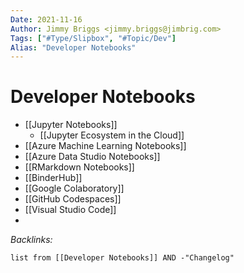 ```yaml
---
Date: 2021-11-16
Author: Jimmy Briggs <jimmy.briggs@jimbrig.com>
Tags: ["#Type/Slipbox", "#Topic/Dev"]
Alias: "Developer Notebooks"
---
```


# Developer Notebooks

- [[Jupyter Notebooks]]
    - [[Jupyter Ecosystem in the Cloud]]
- [[Azure Machine Learning Notebooks]]
- [[Azure Data Studio Notebooks]]
- [[RMarkdown Notebooks]]
- [[BinderHub]]
- [[Google Colaboratory]]
- [[GitHub Codespaces]]
- [[Visual Studio Code]]
- 

*Backlinks:*

```dataview
list from [[Developer Notebooks]] AND -"Changelog"
```
